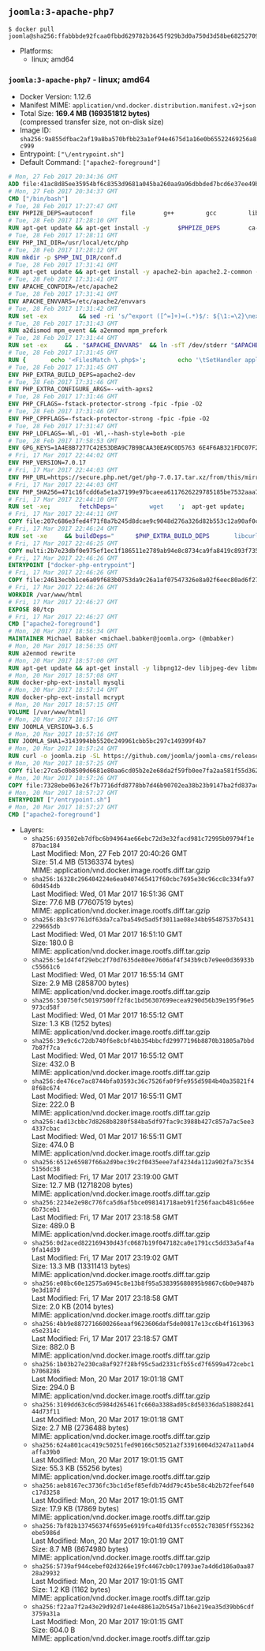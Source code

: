## `joomla:3-apache-php7`

```console
$ docker pull joomla@sha256:ffabbbde92fcaa0fbbd629782b3645f929b3d0a750d3d58be682527099a6389e
```

-	Platforms:
	-	linux; amd64

### `joomla:3-apache-php7` - linux; amd64

-	Docker Version: 1.12.6
-	Manifest MIME: `application/vnd.docker.distribution.manifest.v2+json`
-	Total Size: **169.4 MB (169351812 bytes)**  
	(compressed transfer size, not on-disk size)
-	Image ID: `sha256:9a855dfbac2af19a8ba570bfbb23a1ef94e4675d1a16e0b65522469256a8c999`
-	Entrypoint: `["\/entrypoint.sh"]`
-	Default Command: `["apache2-foreground"]`

```dockerfile
# Mon, 27 Feb 2017 20:34:36 GMT
ADD file:41ac8d85ee35954bf6c8353d9681a045ba260aa9a96dbbded7bcd6e37ee49bea in / 
# Mon, 27 Feb 2017 20:34:37 GMT
CMD ["/bin/bash"]
# Tue, 28 Feb 2017 17:27:47 GMT
ENV PHPIZE_DEPS=autoconf 		file 		g++ 		gcc 		libc-dev 		make 		pkg-config 		re2c
# Tue, 28 Feb 2017 17:28:10 GMT
RUN apt-get update && apt-get install -y 		$PHPIZE_DEPS 		ca-certificates 		curl 		libedit2 		libsqlite3-0 		libxml2 		xz-utils 	--no-install-recommends && rm -r /var/lib/apt/lists/*
# Tue, 28 Feb 2017 17:28:11 GMT
ENV PHP_INI_DIR=/usr/local/etc/php
# Tue, 28 Feb 2017 17:28:12 GMT
RUN mkdir -p $PHP_INI_DIR/conf.d
# Tue, 28 Feb 2017 17:31:41 GMT
RUN apt-get update && apt-get install -y apache2-bin apache2.2-common --no-install-recommends && rm -rf /var/lib/apt/lists/*
# Tue, 28 Feb 2017 17:31:41 GMT
ENV APACHE_CONFDIR=/etc/apache2
# Tue, 28 Feb 2017 17:31:41 GMT
ENV APACHE_ENVVARS=/etc/apache2/envvars
# Tue, 28 Feb 2017 17:31:42 GMT
RUN set -ex 		&& sed -ri 's/^export ([^=]+)=(.*)$/: ${\1:=\2}\nexport \1/' "$APACHE_ENVVARS" 		&& . "$APACHE_ENVVARS" 	&& for dir in 		"$APACHE_LOCK_DIR" 		"$APACHE_RUN_DIR" 		"$APACHE_LOG_DIR" 		/var/www/html 	; do 		rm -rvf "$dir" 		&& mkdir -p "$dir" 		&& chown -R "$APACHE_RUN_USER:$APACHE_RUN_GROUP" "$dir"; 	done
# Tue, 28 Feb 2017 17:31:43 GMT
RUN a2dismod mpm_event && a2enmod mpm_prefork
# Tue, 28 Feb 2017 17:31:44 GMT
RUN set -ex 	&& . "$APACHE_ENVVARS" 	&& ln -sfT /dev/stderr "$APACHE_LOG_DIR/error.log" 	&& ln -sfT /dev/stdout "$APACHE_LOG_DIR/access.log" 	&& ln -sfT /dev/stdout "$APACHE_LOG_DIR/other_vhosts_access.log"
# Tue, 28 Feb 2017 17:31:45 GMT
RUN { 		echo '<FilesMatch \.php$>'; 		echo '\tSetHandler application/x-httpd-php'; 		echo '</FilesMatch>'; 		echo; 		echo 'DirectoryIndex disabled'; 		echo 'DirectoryIndex index.php index.html'; 		echo; 		echo '<Directory /var/www/>'; 		echo '\tOptions -Indexes'; 		echo '\tAllowOverride All'; 		echo '</Directory>'; 	} | tee "$APACHE_CONFDIR/conf-available/docker-php.conf" 	&& a2enconf docker-php
# Tue, 28 Feb 2017 17:31:45 GMT
ENV PHP_EXTRA_BUILD_DEPS=apache2-dev
# Tue, 28 Feb 2017 17:31:46 GMT
ENV PHP_EXTRA_CONFIGURE_ARGS=--with-apxs2
# Tue, 28 Feb 2017 17:31:46 GMT
ENV PHP_CFLAGS=-fstack-protector-strong -fpic -fpie -O2
# Tue, 28 Feb 2017 17:31:46 GMT
ENV PHP_CPPFLAGS=-fstack-protector-strong -fpic -fpie -O2
# Tue, 28 Feb 2017 17:31:47 GMT
ENV PHP_LDFLAGS=-Wl,-O1 -Wl,--hash-style=both -pie
# Tue, 28 Feb 2017 17:58:53 GMT
ENV GPG_KEYS=1A4E8B7277C42E53DBA9C7B9BCAA30EA9C0D5763 6E4F6AB321FDC07F2C332E3AC2BF0BC433CFC8B3
# Fri, 17 Mar 2017 22:44:02 GMT
ENV PHP_VERSION=7.0.17
# Fri, 17 Mar 2017 22:44:03 GMT
ENV PHP_URL=https://secure.php.net/get/php-7.0.17.tar.xz/from/this/mirror PHP_ASC_URL=https://secure.php.net/get/php-7.0.17.tar.xz.asc/from/this/mirror
# Fri, 17 Mar 2017 22:44:03 GMT
ENV PHP_SHA256=471c16fcdd6a5e1a37199e97bcaeea6117626229785185be7532aaa7c6ee04be PHP_MD5=549df69a7a3c79d49fcafe2097579d9e
# Fri, 17 Mar 2017 22:44:10 GMT
RUN set -xe; 		fetchDeps=' 		wget 	'; 	apt-get update; 	apt-get install -y --no-install-recommends $fetchDeps; 	rm -rf /var/lib/apt/lists/*; 		mkdir -p /usr/src; 	cd /usr/src; 		wget -O php.tar.xz "$PHP_URL"; 		if [ -n "$PHP_SHA256" ]; then 		echo "$PHP_SHA256 *php.tar.xz" | sha256sum -c -; 	fi; 	if [ -n "$PHP_MD5" ]; then 		echo "$PHP_MD5 *php.tar.xz" | md5sum -c -; 	fi; 		if [ -n "$PHP_ASC_URL" ]; then 		wget -O php.tar.xz.asc "$PHP_ASC_URL"; 		export GNUPGHOME="$(mktemp -d)"; 		for key in $GPG_KEYS; do 			gpg --keyserver ha.pool.sks-keyservers.net --recv-keys "$key"; 		done; 		gpg --batch --verify php.tar.xz.asc php.tar.xz; 		rm -r "$GNUPGHOME"; 	fi; 		apt-get purge -y --auto-remove $fetchDeps
# Fri, 17 Mar 2017 22:44:11 GMT
COPY file:207c686e3fed4f71f8a7b245d8dcae9c9048d276a326d82b553c12a90af0c0ca in /usr/local/bin/ 
# Fri, 17 Mar 2017 22:46:24 GMT
RUN set -xe 	&& buildDeps=" 		$PHP_EXTRA_BUILD_DEPS 		libcurl4-openssl-dev 		libedit-dev 		libsqlite3-dev 		libssl-dev 		libxml2-dev 	" 	&& apt-get update && apt-get install -y $buildDeps --no-install-recommends && rm -rf /var/lib/apt/lists/* 		&& export CFLAGS="$PHP_CFLAGS" 		CPPFLAGS="$PHP_CPPFLAGS" 		LDFLAGS="$PHP_LDFLAGS" 	&& docker-php-source extract 	&& cd /usr/src/php 	&& ./configure 		--with-config-file-path="$PHP_INI_DIR" 		--with-config-file-scan-dir="$PHP_INI_DIR/conf.d" 				--disable-cgi 				--enable-ftp 		--enable-mbstring 		--enable-mysqlnd 				--with-curl 		--with-libedit 		--with-openssl 		--with-zlib 				$PHP_EXTRA_CONFIGURE_ARGS 	&& make -j "$(nproc)" 	&& make install 	&& { find /usr/local/bin /usr/local/sbin -type f -executable -exec strip --strip-all '{}' + || true; } 	&& make clean 	&& docker-php-source delete 		&& apt-get purge -y --auto-remove -o APT::AutoRemove::RecommendsImportant=false $buildDeps
# Fri, 17 Mar 2017 22:46:25 GMT
COPY multi:2b7e23dbf0e975ef1ec1f186511e2789ab94e8c8734ca9fa8419c893f7357d6c in /usr/local/bin/ 
# Fri, 17 Mar 2017 22:46:26 GMT
ENTRYPOINT ["docker-php-entrypoint"]
# Fri, 17 Mar 2017 22:46:26 GMT
COPY file:24613ecbb1ce6a09f683b0753da9c26a1af07547326e8a02f6eec80ad6f2774a in /usr/local/bin/ 
# Fri, 17 Mar 2017 22:46:26 GMT
WORKDIR /var/www/html
# Fri, 17 Mar 2017 22:46:27 GMT
EXPOSE 80/tcp
# Fri, 17 Mar 2017 22:46:27 GMT
CMD ["apache2-foreground"]
# Mon, 20 Mar 2017 18:56:34 GMT
MAINTAINER Michael Babker <michael.babker@joomla.org> (@mbabker)
# Mon, 20 Mar 2017 18:56:35 GMT
RUN a2enmod rewrite
# Mon, 20 Mar 2017 18:57:00 GMT
RUN apt-get update && apt-get install -y libpng12-dev libjpeg-dev libmcrypt-dev zip unzip && rm -rf /var/lib/apt/lists/* 	&& docker-php-ext-configure gd --with-png-dir=/usr --with-jpeg-dir=/usr 	&& docker-php-ext-install gd
# Mon, 20 Mar 2017 18:57:08 GMT
RUN docker-php-ext-install mysqli
# Mon, 20 Mar 2017 18:57:14 GMT
RUN docker-php-ext-install mcrypt
# Mon, 20 Mar 2017 18:57:15 GMT
VOLUME [/var/www/html]
# Mon, 20 Mar 2017 18:57:16 GMT
ENV JOOMLA_VERSION=3.6.5
# Mon, 20 Mar 2017 18:57:16 GMT
ENV JOOMLA_SHA1=3143994bb5520c249961cbb5bc297c149399f4b7
# Mon, 20 Mar 2017 18:57:24 GMT
RUN curl -o joomla.zip -SL https://github.com/joomla/joomla-cms/releases/download/${JOOMLA_VERSION}/Joomla_${JOOMLA_VERSION}-Stable-Full_Package.zip 	&& echo "$JOOMLA_SHA1 *joomla.zip" | sha1sum -c - 	&& mkdir /usr/src/joomla 	&& unzip joomla.zip -d /usr/src/joomla 	&& rm joomla.zip 	&& chown -R www-data:www-data /usr/src/joomla
# Mon, 20 Mar 2017 18:57:25 GMT
COPY file:27ca5c0b8509d6681e80aa6cd05b2e2e68da2f59fb0ee7fa2aa581f55d362b6d in /entrypoint.sh 
# Mon, 20 Mar 2017 18:57:26 GMT
COPY file:7328ebe063e26f7b7716dfd8778bb7d46b90702ea38b23b9147ba2fd837ac2c1 in /makedb.php 
# Mon, 20 Mar 2017 18:57:27 GMT
ENTRYPOINT ["/entrypoint.sh"]
# Mon, 20 Mar 2017 18:57:27 GMT
CMD ["apache2-foreground"]
```

-	Layers:
	-	`sha256:693502eb7dfbc6b94964ae66ebc72d3e32facd981c72995b09794f1e87bac184`  
		Last Modified: Mon, 27 Feb 2017 20:40:26 GMT  
		Size: 51.4 MB (51363374 bytes)  
		MIME: application/vnd.docker.image.rootfs.diff.tar.gzip
	-	`sha256:16328c296404224e6ea0407465417f60cbc7695e30c96cc8c334fa9760d454db`  
		Last Modified: Wed, 01 Mar 2017 16:51:36 GMT  
		Size: 77.6 MB (77607519 bytes)  
		MIME: application/vnd.docker.image.rootfs.diff.tar.gzip
	-	`sha256:8b3c97761df63da7ca7ba549d5ad5f3011ae08e34bb95487537b5431229665db`  
		Last Modified: Wed, 01 Mar 2017 16:51:10 GMT  
		Size: 180.0 B  
		MIME: application/vnd.docker.image.rootfs.diff.tar.gzip
	-	`sha256:5e1d4f4f29ebc2f70d7635de80ee7606af4f343b9cb7e9ee0d36933bc55661c6`  
		Last Modified: Wed, 01 Mar 2017 16:55:14 GMT  
		Size: 2.9 MB (2858700 bytes)  
		MIME: application/vnd.docker.image.rootfs.diff.tar.gzip
	-	`sha256:530750fc50197500ff2f8c1bd56307699ecea9290d56b39e195f96e5973cd58f`  
		Last Modified: Wed, 01 Mar 2017 16:55:12 GMT  
		Size: 1.3 KB (1252 bytes)  
		MIME: application/vnd.docker.image.rootfs.diff.tar.gzip
	-	`sha256:39e9c6c72db740f6e8cbf4bb354bbcfd29977196b8870b31805a7bbd7b87f7ca`  
		Last Modified: Wed, 01 Mar 2017 16:55:12 GMT  
		Size: 432.0 B  
		MIME: application/vnd.docker.image.rootfs.diff.tar.gzip
	-	`sha256:de476ce7ac8744bfa03593c36c7526fa0f9fe955d5984b40a35821f48f68c674`  
		Last Modified: Wed, 01 Mar 2017 16:55:11 GMT  
		Size: 222.0 B  
		MIME: application/vnd.docker.image.rootfs.diff.tar.gzip
	-	`sha256:4ad13cbbc7d8268b8280f584ba5df97fac9c3988b427c857a7ac5ee34337cbac`  
		Last Modified: Wed, 01 Mar 2017 16:55:11 GMT  
		Size: 474.0 B  
		MIME: application/vnd.docker.image.rootfs.diff.tar.gzip
	-	`sha256:6512e65987f66a2d9bec39c2f0435eee7af4234da112a902fa73c3545156dc38`  
		Last Modified: Fri, 17 Mar 2017 23:19:00 GMT  
		Size: 12.7 MB (12718208 bytes)  
		MIME: application/vnd.docker.image.rootfs.diff.tar.gzip
	-	`sha256:2234e2e98c776fca5d6af5bce098141718aeb91f256faacb481c66ee6b73ceb1`  
		Last Modified: Fri, 17 Mar 2017 23:18:58 GMT  
		Size: 489.0 B  
		MIME: application/vnd.docker.image.rootfs.diff.tar.gzip
	-	`sha256:0d2aced822169430d43fc0687b19f047182ca0e1791cc5dd33a5af4a9fa14d39`  
		Last Modified: Fri, 17 Mar 2017 23:19:02 GMT  
		Size: 13.3 MB (13311413 bytes)  
		MIME: application/vnd.docker.image.rootfs.diff.tar.gzip
	-	`sha256:e08bc60e12575a6945c8e13b8f95a538395680895b9867c6b0e9487b9e3d187d`  
		Last Modified: Fri, 17 Mar 2017 23:18:58 GMT  
		Size: 2.0 KB (2014 bytes)  
		MIME: application/vnd.docker.image.rootfs.diff.tar.gzip
	-	`sha256:4bb9e8872716600266eaaf9623606daf5de00817e13cc6b4f1613963e5e2314c`  
		Last Modified: Fri, 17 Mar 2017 23:18:57 GMT  
		Size: 882.0 B  
		MIME: application/vnd.docker.image.rootfs.diff.tar.gzip
	-	`sha256:1b03b27e230ca8af927f28bf95c5ad2331cfb55cd7f6599a472cebc1b7068286`  
		Last Modified: Mon, 20 Mar 2017 19:01:18 GMT  
		Size: 294.0 B  
		MIME: application/vnd.docker.image.rootfs.diff.tar.gzip
	-	`sha256:3109dd63c6cd5984d265461fc660a3388ad05c8d50336da518082d4144d73f11`  
		Last Modified: Mon, 20 Mar 2017 19:01:18 GMT  
		Size: 2.7 MB (2736488 bytes)  
		MIME: application/vnd.docker.image.rootfs.diff.tar.gzip
	-	`sha256:624a801cac419c50251fed90166c50521a2f33916004d3247a11a0d4affa39b0`  
		Last Modified: Mon, 20 Mar 2017 19:01:15 GMT  
		Size: 55.3 KB (55256 bytes)  
		MIME: application/vnd.docker.image.rootfs.diff.tar.gzip
	-	`sha256:aeb8167ec3736fc3bc1d5ef85efdb74dd79c45be58c4b2b72feef640c17d3258`  
		Last Modified: Mon, 20 Mar 2017 19:01:15 GMT  
		Size: 17.9 KB (17869 bytes)  
		MIME: application/vnd.docker.image.rootfs.diff.tar.gzip
	-	`sha256:7bf82b137456374f6595e6919fca48fd135fcc0552c78385ff552362ebe5986d`  
		Last Modified: Mon, 20 Mar 2017 19:01:19 GMT  
		Size: 8.7 MB (8674980 bytes)  
		MIME: application/vnd.docker.image.rootfs.diff.tar.gzip
	-	`sha256:5739af944cebef02d3266e19fc4467cb0c17093ae7a4d6d186a0aa8728a29932`  
		Last Modified: Mon, 20 Mar 2017 19:01:15 GMT  
		Size: 1.2 KB (1162 bytes)  
		MIME: application/vnd.docker.image.rootfs.diff.tar.gzip
	-	`sha256:f22aa7f2a43e29d92d71e4e48861a2b545a71b6e219ea35d39bb6cdf3759a31a`  
		Last Modified: Mon, 20 Mar 2017 19:01:15 GMT  
		Size: 604.0 B  
		MIME: application/vnd.docker.image.rootfs.diff.tar.gzip
